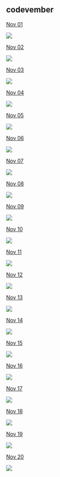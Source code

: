 ## codevember

[Nov 01](nov01/)

[![](img/nov01.png)](nov01/)

[Nov 02](nov02/)

[![](img/nov02.png)](nov02/)

[Nov 03](nov03/)

[![](img/nov03.png)](nov03/)

[Nov 04](nov04/)

[![](img/nov04.png)](nov04/)

[Nov 05](nov05/)

[![](img/nov05.png)](nov05/)

[Nov 06](nov06/)

[![](img/nov06.png)](nov06/)

[Nov 07](nov07/)

[![](img/nov07.png)](nov07/)

[Nov 08](nov08/)

[![](img/nov08.png)](nov08/)

[Nov 09](nov09/)

[![](img/nov09.png)](nov09/)

[Nov 10](nov10/)

[![](img/nov10.png)](nov10/)

[Nov 11](nov11/)

[![](img/nov11.png)](nov11/)

[Nov 12](nov12/)

[![](img/nov12.png)](12/)

[Nov 13](nov13/)

[![](img/nov13.png)](nov13/)

[Nov 14](nov14/)

[![](img/nov14.png)](nov14/)

[Nov 15](nov15/)

[![](img/nov15.png)](nov15/)

[Nov 16](nov16/)

[![](img/nov16.png)](nov16/)

[Nov 17](nov17/)

[![](img/nov17.png)](nov17/)

[Nov 18](nov18/)

[![](img/nov18.png)](nov18/)

[Nov 19](nov19/)

[![](img/nov19.png)](nov19/)

[Nov 20](nov20/)

[![](img/nov20.png)](nov20/)

